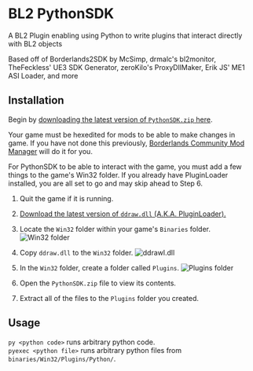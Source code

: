 # BL2 PythonSDK
A BL2 Plugin enabling using Python to write plugins that interact directly with BL2 objects

Based off of Borderlands2SDK by McSimp, drmalc's bl2monitor, TheFeckless' UE3 SDK Generator, zeroKilo's ProxyDllMaker, Erik JS' ME1 ASI Loader, and more

## Installation

Begin by [downloading the latest version of `PythonSDK.zip` here](https://github.com/Matt-Hurd/BL2-SDK/releases).

Your game must be hexedited for mods to be able to make changes in game. If you have not done this previously, [Borderlands Community Mod Manager](https://github.com/BLCM/BLCMods/wiki/Borderlands-Community-Mod-Manager) will do it for you.

For PythonSDK to be able to interact with the game, you must add a few things to the game's Win32 folder. If you already have PluginLoader installed, you are all set to go and may skip ahead to Step 6.

1. Quit the game if it is running.
2. [Download the latest version of `ddraw.dll` (A.K.A. PluginLoader).](https://github.com/c0dycode/BorderlandsPluginLoader/releases)
3. Locate the `Win32` folder within your game's `Binaries` folder. ![Win32 folder](https://i.imgur.com/t6OI06l.png)

4. Copy `ddraw.dll` to the `Win32` folder. ![ddrawl.dll](https://i.imgur.com/FHfiSqg.png)

5. In the `Win32` folder, create a folder called `Plugins`. ![Plugins folder](https://i.imgur.com/CDdoKDs.png)

6. Open the `PythonSDK.zip` file to view its contents.

7. Extract all of the files to the `Plugins` folder you created.

## Usage

`py <python code>` runs arbitrary python code.  
`pyexec <python file>` runs arbitrary python files from `binaries/Win32/Plugins/Python/`.
